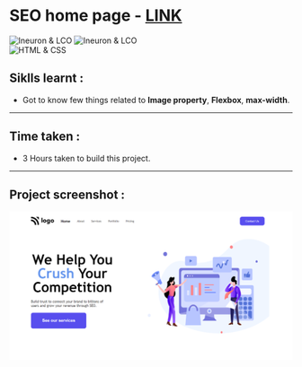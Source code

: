 # SEO home page - [LINK](https://seo3-home-page.netlify.app)
![Ineuron & LCO](https://img.shields.io/badge/Ineuron-LCO-brightgreen) 
![Ineuron & LCO](https://img.shields.io/badge/Hitesh%20Choudhary-Full--stack--JS--bootcamp-brightgreen)
<br>
![HTML & CSS](https://img.shields.io/badge/HTML-CSS-yellowgreen)


## Siklls learnt :
- Got to know few things related to **Image property**, **Flexbox**, **max-width**.

***
## Time taken :
- 3 Hours taken to build this project.

***
## Project screenshot :
![SEO home apge](./Project-SS/SEO_home_page-SS.PNG)